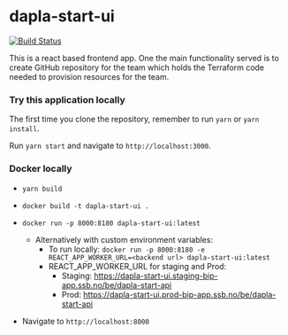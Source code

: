 # dapla-start-ui

[![Build Status](https://dev.azure.com/statisticsnorway/Dapla/_apis/build/status/statisticsnorway.dapla-start-ui?branchName=master)](https://dev.azure.com/statisticsnorway/Dapla/_build/latest?definitionId=130&branchName=master)


This is a react based frontend app. One the main functionality served is to create GitHub repository for the team which
holds the Terraform code needed to provision resources for the team. 

### Try this application locally

The first time you clone the repository, remember to run `yarn` or `yarn install`.

Run `yarn start` and navigate to `http://localhost:3000`.

### Docker locally

* `yarn build`
* `docker build -t dapla-start-ui .`
* `docker run -p 8000:8180 dapla-start-ui:latest`
    * Alternatively with custom environment
      variables:
      * To run locally: `docker run -p 8000:8180 -e REACT_APP_WORKER_URL=<backend url> dapla-start-ui:latest`
      * REACT_APP_WORKER_URL for staging and Prod: 
        * Staging: https://dapla-start-ui.staging-bip-app.ssb.no/be/dapla-start-api
        * Prod: https://dapla-start-ui.prod-bip-app.ssb.no/be/dapla-start-api
    
    
* Navigate to `http://localhost:8000`

